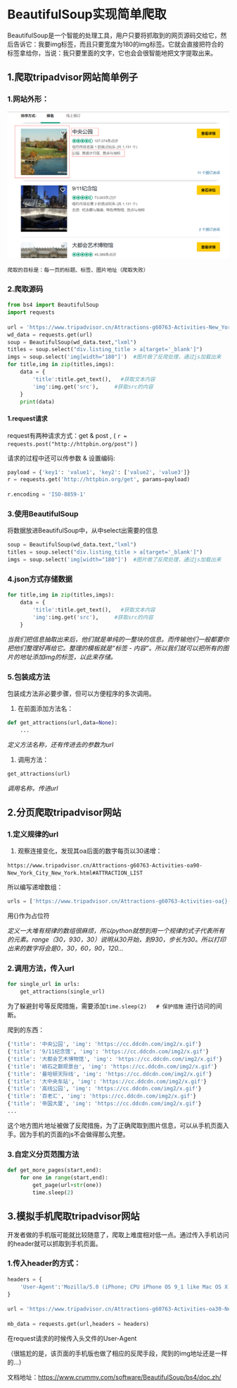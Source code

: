 # BeautifulSoup实现简单爬取  

BeautifulSoup是一个智能的处理工具，用户只要将抓取到的网页源码交给它，然后告诉它：我要img标签，而且只要宽度为180的img标签。它就会直接把符合的标签拿给你，当说：我只要里面的文字，它也会会很智能地把文字提取出来。    

## 1.爬取tripadvisor网站简单例子    

### 1.网站外形：   

![](../img/p02.png)   		

	爬取的目标是：每一页的标题、标签、图片地址（爬取失败）   

### 2.爬取源码   

```python
from bs4 import BeautifulSoup
import requests

url = 'https://www.tripadvisor.cn/Attractions-g60763-Activities-New_York_City_New_York.html'
wd_data = requests.get(url)
soup = BeautifulSoup(wd_data.text,"lxml")
titles = soup.select("div.listing_title > a[target='_blank']")
imgs = soup.select('img[width="180"]')  #图片做了反爬处理，通过js加载出来
for title,img in zip(titles,imgs):
    data = {
        'title':title.get_text(),   #获取文本内容
        'img':img.get('src'),     #获取src的内容
    }
    print(data)
```

#### 1.request请求    

request有两种请求方式：get & post , (  ``r = requests.post("http://httpbin.org/post")``   )   

请求的过程中还可以传参数 & 设置编码:   

```python
payload = {'key1': 'value1', 'key2': ['value2', 'value3']}
r = requests.get('http://httpbin.org/get', params=payload)

r.encoding = 'ISO-8859-1'
```

### 3.使用BeautifulSoup      

将数据放进BeautifulSoup中，从中select出需要的信息

```python
soup = BeautifulSoup(wd_data.text,"lxml")
titles = soup.select("div.listing_title > a[target='_blank']")
imgs = soup.select('img[width="180"]')  #图片做了反爬处理，通过js加载出来
```

### 4.json方式存储数据    

```python
for title,img in zip(titles,imgs):
    data = {
        'title':title.get_text(),   #获取文本内容
        'img':img.get('src'),     #获取src的内容
    }
```

_当我们把信息抽取出来后，他们就是单纯的一整块的信息。而传输他们一般都要你把他们整理好再给它。整理的模板就是“标签 - 内容”。所以我们就可以把所有的图片的地址添加img的标签，以此来存储。_

### 5.包装成方法

包装成方法非必要步骤，但可以方便程序的多次调用。

1. 在前面添加方法名：

```python
def get_attractions(url,data=None):
    ...
```

_定义方法名称，还有传进去的参数为url_   

1. 调用方法：

```python
get_attractions(url)
```

_调用名称，传进url_   

## 2.分页爬取tripadvisor网站

### 1.定义规律的url

1. 观察连接变化，发现其oa后面的数字每页以30递增：

``https://www.tripadvisor.cn/Attractions-g60763-Activities-oa90-New_York_City_New_York.html#ATTRACTION_LIST``

所以编写递增数组：

```python
urls = ['https://www.tripadvisor.cn/Attractions-g60763-Activities-oa{}-New_York_City_New_York.html#ATTRACTION_LIST'.format(str(i)) for i in range(0,930,30)]
```

用{}作为占位符  

_定义一大堆有规律的数组很麻烦，所以python就想到用一个规律的式子代表所有的元素。range（30，930，30）说明从30开始，到930，步长为30。所以打印出来的数字将会是0，30，60，90，120..._   

### 2.调用方法，传入url

```python
for single_url in urls:
    get_attractions(single_url)
```

为了躲避封号等反爬措施，需要添加``time.sleep(2)   # 保护措施`` 进行访问的间断。

爬到的东西：

```python
{'title': '中央公园', 'img': 'https://cc.ddcdn.com/img2/x.gif'}
{'title': '9/11纪念馆', 'img': 'https://cc.ddcdn.com/img2/x.gif'}
{'title': '大都会艺术博物馆', 'img': 'https://cc.ddcdn.com/img2/x.gif'}
{'title': '峭石之巅观景台', 'img': 'https://cc.ddcdn.com/img2/x.gif'}
{'title': '曼哈顿天际线', 'img': 'https://cc.ddcdn.com/img2/x.gif'}
{'title': '大中央车站', 'img': 'https://cc.ddcdn.com/img2/x.gif'}
{'title': '高线公园', 'img': 'https://cc.ddcdn.com/img2/x.gif'}
{'title': '百老汇', 'img': 'https://cc.ddcdn.com/img2/x.gif'}
{'title': '帝国大厦', 'img': 'https://cc.ddcdn.com/img2/x.gif'}
...
```

这个地方图片地址被做了反爬措施，为了正确爬取到图片信息，可以从手机页面入手。因为手机的页面的js不会做得那么完整。

### 3.自定义分页范围方法

```python
def get_more_pages(start,end):
    for one in range(start,end):
        get_page(url+str(one))
        time.sleep(2)
```

## 3.模拟手机爬取tripadvisor网站

开发者做的手机版可能就比较随意了，爬取上难度相对低一点。通过传入手机访问的header就可以抓取到手机页面。

### 1.传入header的方式：

```python
headers = {
    'User-Agent':'Mozilla/5.0 (iPhone; CPU iPhone OS 9_1 like Mac OS X) AppleWebKit/601.1.46 (KHTML, like Gecko) Version/9.0 Mobile/13B143 Safari/601.1'
}

url = 'https://www.tripadvisor.cn/Attractions-g60763-Activities-oa30-New_York_City_New_York.html#ATTRACTION_LIST'

mb_data = requests.get(url,headers = headers)
```

在request请求的时候传入头文件的User-Agent   

（很尴尬的是，该页面的手机版也做了相应的反爬手段，爬到的img地址还是一样的...）  





文档地址：https://www.crummy.com/software/BeautifulSoup/bs4/doc.zh/
